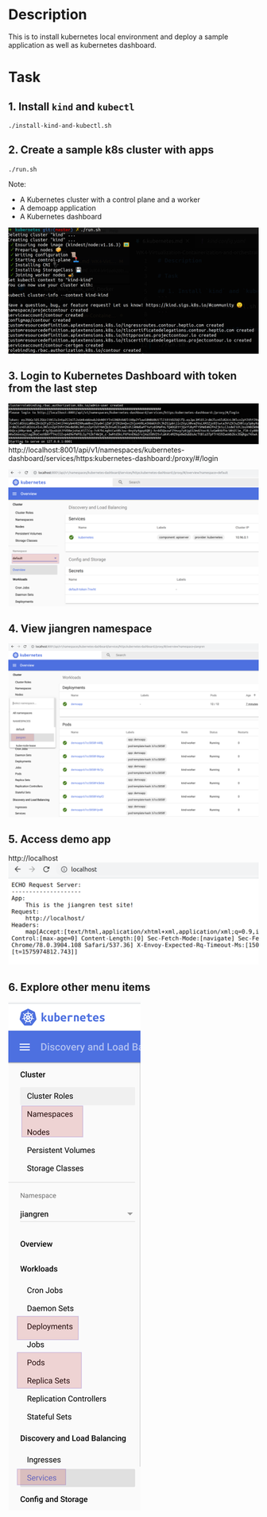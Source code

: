# Description
This is to install kubernetes local environment and deploy a sample application as well as kubernetes dashboard.

# Task

## 1. Install `kind` and `kubectl`
```
./install-kind-and-kubectl.sh
```

## 2. Create a sample k8s cluster with apps
```
./run.sh
```
Note: 
- A Kubernetes cluster with a control plane and a worker
- A demoapp application
- A Kubernetes dashboard

![Alt text](images/kind1.png?raw=true)

## 3. Login to Kubernetes Dashboard with token from the last step

![Alt text](images/kind2.png?raw=true)
http://localhost:8001/api/v1/namespaces/kubernetes-dashboard/services/https:kubernetes-dashboard:/proxy/#/login

![Alt text](images/kind3.png?raw=true)

## 4. View jiangren namespace
![Alt text](images/kind4.png?raw=true)

## 5. Access demo app
http://localhost
![Alt text](images/kind5.png?raw=true)

## 6. Explore other menu items 
![Alt text](images/kind6.png?raw=true)
